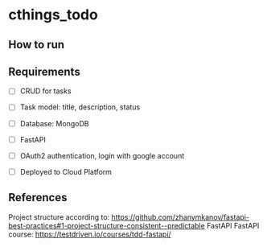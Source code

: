 # cthings_todo


## How to run



## Requirements
* [ ] CRUD for tasks
* [ ] Task model: title, description, status
* [ ] Database: MongoDB
* [ ] FastAPI
* [ ] OAuth2 authentication, login with google account
* [ ] Deployed to Cloud Platform


## References
Project structure according to: https://github.com/zhanymkanov/fastapi-best-practices#1-project-structure-consistent--predictable
FastAPI
FastAPI course: https://testdriven.io/courses/tdd-fastapi/